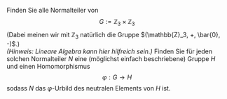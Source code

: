 Finden Sie alle Normalteiler von 
$$
G := \mathbb{Z}_3 \times \mathbb{Z}_3
$$
(Dabei meinen wir mit $\mathbb{Z}_3$ natürlich die Gruppe $(\mathbb{Z}_3, +, \bar{0}, -)$.)  
*(Hinweis: Lineare Algebra kann hier hilfreich sein.)* Finden Sie für jeden solchen Normalteiler $N$ eine (möglichst einfach beschriebene) Gruppe $H$ und einen Homomorphismus 
$$
\varphi : G \to H
$$ sodass $N$ das $\varphi$-Urbild des neutralen Elements von $H$ ist.